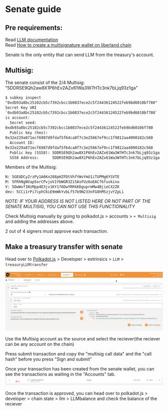 # Senate guide  

## Pre requirements:  
Read [LLM documentation](https://github.com/liberland/liberland_substrate/blob/main/frame/llm/Readme.md)     
Read [How to create a multisignature wallet on liberland chain](https://docs.google.com/document/d/17CM3cmndbaIB5wuwd_WQc0jjPXR1qGLXnIphxRCZ8kc/edit?usp=sharing)    


Senate is the only entity that can send LLM from the treasury's account.


## Multisig:  
The senate consist of the 2/4 Multisig: "5DDRSE9Qh2aw8X1P6hEv2AZx61Wa3W7HTc3nk7bLjq93z1ga"    

```
$ subkey inspect "0xdb93a8bc25102cb5c7392cbcc1b0837ece2c5f24436124522feb9bd6010bf780"   
Secret Key URI `0xdb93a8bc25102cb5c7392cbcc1b0837ece2c5f24436124522feb9bd6010bf780` is account:
  Secret seed:       0xdb93a8bc25102cb5c7392cbcc1b0837ece2c5f24436124522feb9bd6010bf780
  Public key (hex):  0x32e229a871ecf6987d9fdaf5f64ca8f7c3e25667ef9cc1f9812aa4090182c560
  Account ID:        0x32e229a871ecf6987d9fdaf5f64ca8f7c3e25667ef9cc1f9812aa4090182c560
  Public key (SS58): 5DDRSE9Qh2aw8X1P6hEv2AZx61Wa3W7HTc3nk7bLjq93z1ga
  SS58 Address:      5DDRSE9Qh2aw8X1P6hEv2AZx61Wa3W7HTc3nk7bLjq93z1ga
```

Members of the Multisig:
```
N: 5GEUDCyZrzPy1A6Kn288pHZFDtVhfYWvYmU1iTUPMg6YSVTE
M: 5FRhNgNVap5orCPvjoV1YbWGR3Zi5AsFUz6oEACf6fuvkinu
V: 5DwWxf1NzMpp4D3jv1KY176DwYRRkKDguprmMw4BjieCX2ZK
dev: 5CCi1rPi7cphC6iE9mWkYvbLf57b9N233nFG8hM5zjvYZpLi
```

*NOTE: IF YOUR ADDRESS IS NOT LISTED HERE OR NOT PART OF THE SENATE MULTISIG, YOU CAN NOT USE THIS FUNCTIONALITY*

Check Multisig manually by going to polkadot.js > accounts > `+ Multisig` and adding the addresses above.  

2 out of 4 signers must approve each transaction.  


## Make a treasury transfer with senate   
Head over to [Polkadot.js](https://polkadot.js.org/apps/?rpc=wss%3A%2F%2Fl2.laissez-faire.trade#/explorer) > Developer > extrinsics > `LLM` > `treasuryLLMtransfer`

![treasury_trans_llm.png](treasury_trans_llm.png)    

Use the Multisig account as the source and select the reciever(the reciever can be any account on the chain)

Press submit transaction and copy the "multisig call data" and the "call hash" before you press "Sign and submit"

Once your transaction has been created from the senate wallet, you can see the transactions as waiting in the "Accounts" tab.
![senate_waiting.png](senate_waiting.png)    
 
 
Once the transaction is approved, you can head over to polkadot.js > developer > chain state > llm > LLMbalance and check the balance of the reciever

